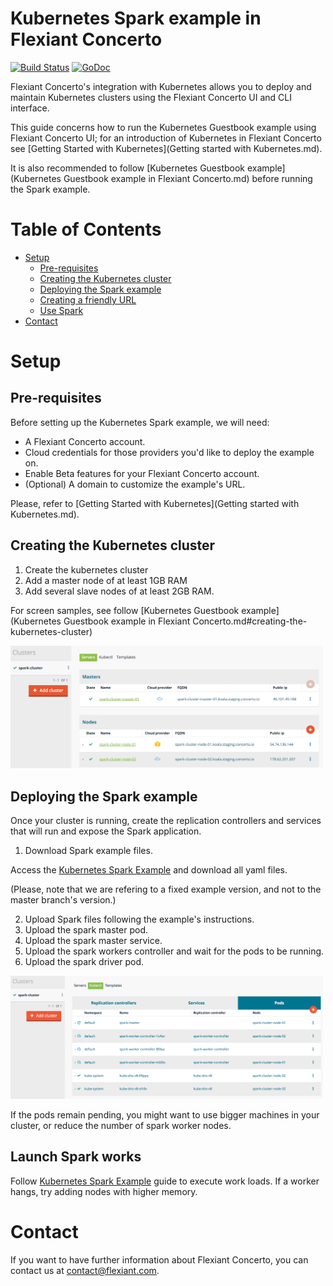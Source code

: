 
# Kubernetes Spark example in Flexiant Concerto
[![Build Status](https://drone.io/github.com/flexiant/concerto/status.png)][cli_build] [![GoDoc](https://godoc.org/github.com/flexiant/concerto?status.png)](https://godoc.org/github.com/flexiant/concerto)

Flexiant Concerto's integration with Kubernetes allows you to deploy and maintain Kubernetes clusters using the Flexiant Concerto UI and CLI interface.

This guide concerns how to run the Kubernetes Guestbook example using Flexiant Concerto UI; for an introduction of Kubernetes in Flexiant Concerto see [Getting Started with Kubernetes](Getting started with Kubernetes.md).

It is also recommended to follow [Kubernetes Guestbook example](Kubernetes Guestbook example in Flexiant Concerto.md) before running the Spark example.

# Table of Contents

- [Setup](#setup)
  - [Pre-requisites](#pre-requisites)
  - [Creating the Kubernetes cluster](#creating-the-kubernetes-cluster)
  - [Deploying the Spark example](#deploying-the-spark-example)
  - [Creating a friendly URL](#creating-a-friendly-url)
  - [Use Spark](#use-spark)
- [Contact](#contact)

# Setup

## Pre-requisites

Before setting up the Kubernetes Spark example, we will need:

 - A Flexiant Concerto account.
 - Cloud credentials for those providers you'd like to deploy the example on.
 - Enable Beta features for your Flexiant Concerto account.
 - (Optional) A domain to customize the example's URL.

Please, refer to [Getting Started with Kubernetes](Getting started with Kubernetes.md).

## Creating the Kubernetes cluster

1. Create the kubernetes cluster
2. Add a master node of at least 1GB RAM
3. Add several slave nodes of at least 2GB RAM.

For screen samples, see follow [Kubernetes Guestbook example](Kubernetes Guestbook example in Flexiant Concerto.md#creating-the-kubernetes-cluster)

   <img src="./docs/images/cluster-nodes-spark.png" alt="Cluster nodes" width="500px" >

## Deploying the Spark example

Once your cluster is running, create the replication controllers and services that will run and expose the Spark application.

1. Download Spark example files.

Access the [Kubernetes Spark Example](https://github.com/kubernetes/kubernetes/tree/v1.0.7/examples/spark) and download all yaml files.

(Please, note that we are refering to a fixed example version, and not to the master branch's version.)

2. Upload Spark files following the example's instructions.
  1. Upload the spark master pod.
  2. Upload the spark master service.
  3. Upload the spark workers controller and wait for the pods to be running.
  4. Upload the spark driver pod.

   <img src="./docs/images/spark-pods.png" alt="Spark pods" width="500px" >

   If the pods remain pending, you might want to use bigger machines in your cluster, or reduce the number of spark worker nodes.

## Launch Spark works

Follow [Kubernetes Spark Example](https://github.com/kubernetes/kubernetes/tree/v1.0.7/examples/spark) guide to execute work loads. If a worker hangs, try adding nodes with higher memory.

# Contact
If you want to have further information about Flexiant Concerto, you can contact us at <contact@flexiant.com>.


[cli_build]: https://drone.io/github.com/flexiant/concerto/latest
[cli_linux]: https://drone.io/github.com/flexiant/concerto/files/concerto.x64.linux
[cli_darwin]: https://drone.io/github.com/flexiant/concerto/files/concerto.x64.darwin
[cli_windows]: https://drone.io/github.com/flexiant/concerto/files/concerto.x64.windows.exe
